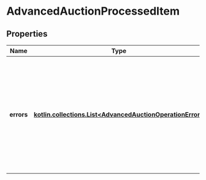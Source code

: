 
# AdvancedAuctionProcessedItem

## Properties
| Name | Type | Description | Notes |
| ------------ | ------------- | ------------- | ------------- |
| **errors** | [**kotlin.collections.List&lt;AdvancedAuctionOperationError&gt;**](AdvancedAuctionOperationError.md) | Array with validation errors for the supplied item bid option modification operation. A non empty errors list means this single item operation was not applied. |  [optional] |



